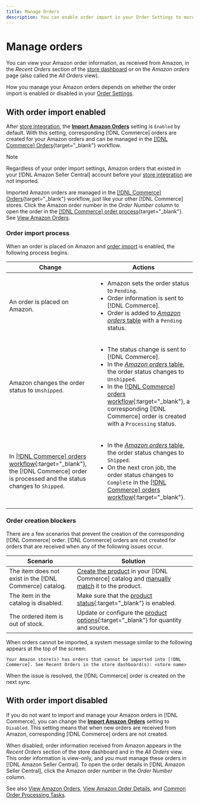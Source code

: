 ```yaml
---
title: Manage Orders
description: You can enable order import in your Order Settings to more easily manage your Amazon orders from your Commerce Admin.
---
```


# Manage orders

You can view your Amazon order information, as received from Amazon, in the _Recent Orders_ section of the [store dashboard](./amazon-store-dashboard.md) or on the _Amazon orders_ page (also called the _All Orders_ view).

How you manage your Amazon orders depends on whether the order import is enabled or disabled in your [Order Settings](./order-settings.md#configure-order-settings).

## With order import enabled

After [store integration](./store-integration.md), the [**Import Amazon Orders**](./order-settings.md#configure-order-settings) setting is `Enabled` by default. With this setting, corresponding [!DNL Commerce] orders are created for your Amazon orders and can be managed in the [[!DNL Commerce] Orders](https://docs.magento.com/user-guide/sales/orders.html){target="_blank"} workflow.

>[!NOTE]
>
>Regardless of your order import settings, Amazon orders that existed in your [!DNL Amazon Seller Central] account before your [store integration](./store-integration.md) are not imported.

Imported Amazon orders are managed in the [[!DNL Commerce] Orders](https://docs.magento.com/user-guide/sales/orders.html){target="_blank"} workflow, just like your other [!DNL Commerce] stores. Click the Amazon order number in the *Order Number* column to open the order in the [[!DNL Commerce] order process](https://docs.magento.com/user-guide/sales/order-processing.html#order-view-descriptions){target="_blank"}. See [View Amazon Orders](./amazon-orders-all.md).

### Order import process

When an order is placed on Amazon and [order import](./order-settings.md) is enabled, the following process begins.

|Change |Actions|
|---|---|
|An order is placed on Amazon. |<ul><li>Amazon sets the order status to `Pending`.</li><li>Order information is sent to [!DNL Commerce].</li><li>Order is added to [_Amazon orders_ table](./amazon-orders-all.md) with a `Pending` status.</li></ul>|
|Amazon changes the order status to `Unshipped`. |<ul><li>The status change is sent to [!DNL Commerce].</li><li>In the [_Amazon orders_ table](./amazon-orders-all.md), the order status changes to `Unshipped`.</li><li>In the [[!DNL Commerce] orders workflow](https://docs.magento.com/user-guide/sales/orders.html){:target="_blank"}, a corresponding [!DNL Commerce] order is created with a `Processing` status.</li></ul>|
|In [[!DNL Commerce] orders workflow](https://docs.magento.com/user-guide/sales/orders.html){:target="_blank"}, the [!DNL Commerce] order is processed and the status changes to `Shipped`. |<ul><li>In the [_Amazon orders_ table](./amazon-orders-all.md), the order status changes to `Shipped`.</li><li>On the next cron job, the order status changes to `Complete` in the [[!DNL Commerce] orders workflow](https://docs.magento.com/user-guide/sales/orders.html){:target="_blank"}.</li></ul>|

### Order creation blockers

There are a few scenarios that prevent the creation of the corresponding [!DNL Commerce] order. [!DNL Commerce] orders are not created for orders that are received when any of the following issues occur.

|Scenario|Solution|
|---|---|
|The item does not exist in the [!DNL Commerce] catalog. |[Create the product](./creating-assigning-catalog-products.md) in your [!DNL Commerce] catalog and [manually match](./creating-assigning-catalog-products.md) it to the product. |
|The item in the catalog is disabled. |Make sure that the [product status](https://docs.magento.com/user-guide/catalog/inventory-product-stock-options.html){:target="_blank"} is enabled. |
|The ordered item is out of stock. |Update or configure the [product options](https://docs.magento.com/user-guide/catalog/inventory-product-stock-options.html){:target="_blank"} for quantity and source. |

When orders cannot be imported, a system message similar to the following appears at the top of the screen:

   `Your Amazon store(s) has orders that cannot be imported into [!DNL Commerce]. See Recent Orders in the store dashboard(s): <store name>`

When the issue is resolved, the [!DNL Commerce] order is created on the next sync.

## With order import disabled

If you do not want to import and manage your Amazon orders in [!DNL Commerce], you can change the [**Import Amazon Orders**](./order-settings.md#configure-order-settings) setting to `Disabled`. This setting means that when new orders are received from Amazon, corresponding [!DNL Commerce] orders are not created.

When disabled, order information received from Amazon appears in the _Recent Orders_ section of the store dashboard and in the _All Orders_ view. This order information is view-only, and you must manage these orders in [!DNL Amazon Seller Central]. To open the order details in [!DNL Amazon Seller Central], click the Amazon order number in the _Order Number_ column.

See also [View Amazon Orders](./amazon-orders-all.md), [View Amazon Order Details](./amazon-order-details.md), and [Common Order Processing Tasks](./common-order-processing.md).
